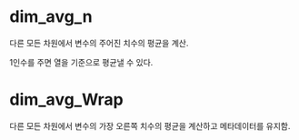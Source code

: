 # dim_avg_n

다른 모든 차원에서 변수의 주어진 치수의 평균을 계산.

1인수를 주면 열을 기준으로 평균낼 수 있다.


# dim_avg_Wrap 

다른 모든 차원에서 변수의 가장 오른쪽 치수의 평균을 계산하고 메타데이터를 유지함.



